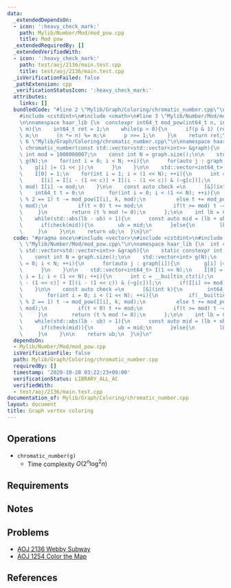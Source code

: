 ```yaml
---
data:
  _extendedDependsOn:
  - icon: ':heavy_check_mark:'
    path: Mylib/Number/Mod/mod_pow.cpp
    title: Mod pow
  _extendedRequiredBy: []
  _extendedVerifiedWith:
  - icon: ':heavy_check_mark:'
    path: test/aoj/2136/main.test.cpp
    title: test/aoj/2136/main.test.cpp
  _isVerificationFailed: false
  _pathExtension: cpp
  _verificationStatusIcon: ':heavy_check_mark:'
  attributes:
    links: []
  bundledCode: "#line 2 \"Mylib/Graph/Coloring/chromatic_number.cpp\"\n#include <vector>\n\
    #include <cstdint>\n#include <cmath>\n#line 3 \"Mylib/Number/Mod/mod_pow.cpp\"\
    \n\nnamespace haar_lib {\n  constexpr int64_t mod_pow(int64_t n, int64_t p, int64_t\
    \ m){\n    int64_t ret = 1;\n    while(p > 0){\n      if(p & 1) (ret *= n) %=\
    \ m;\n      (n *= n) %= m;\n      p >>= 1;\n    }\n    return ret;\n  }\n}\n#line\
    \ 6 \"Mylib/Graph/Coloring/chromatic_number.cpp\"\n\nnamespace haar_lib {\n  int\
    \ chromatic_number(const std::vector<std::vector<int>> &graph){\n    static constexpr\
    \ int mod = 1000000007;\n    const int N = graph.size();\n\n    std::vector<int>\
    \ g(N);\n    for(int i = 0; i < N; ++i){\n      for(auto j : graph[i]){\n    \
    \    g[i] |= (1 << j);\n      }\n    }\n\n    std::vector<int64_t> I(1 << N);\n\
    \    I[0] = 1;\n    for(int i = 1; i < (1 << N); ++i){\n      int c = __builtin_ctz(i);\n\
    \      I[i] = I[i - (1 << c)] + I[(i - (1 << c)) & (~g[c])];\n      if(I[i] >=\
    \ mod) I[i] -= mod;\n    }\n\n    const auto check =\n      [&](int k){\n    \
    \    int64_t t = 0;\n        for(int i = 0; i < (1 << N); ++i){\n          if(__builtin_popcount(i)\
    \ % 2 == 1) t -= mod_pow(I[i], k, mod);\n          else t += mod_pow(I[i], k,\
    \ mod);\n          if(t < 0) t += mod;\n          if(t >= mod) t -= mod;\n   \
    \     }\n        return (t % mod != 0);\n      };\n\n    int lb = 0, ub = N;\n\
    \    while(std::abs(lb - ub) > 1){\n      const auto mid = (lb + ub) / 2;\n\n\
    \      if(check(mid)){\n        ub = mid;\n      }else{\n        lb = mid;\n \
    \     }\n    }\n\n    return ub;\n  }\n}\n"
  code: "#pragma once\n#include <vector>\n#include <cstdint>\n#include <cmath>\n#include\
    \ \"Mylib/Number/Mod/mod_pow.cpp\"\n\nnamespace haar_lib {\n  int chromatic_number(const\
    \ std::vector<std::vector<int>> &graph){\n    static constexpr int mod = 1000000007;\n\
    \    const int N = graph.size();\n\n    std::vector<int> g(N);\n    for(int i\
    \ = 0; i < N; ++i){\n      for(auto j : graph[i]){\n        g[i] |= (1 << j);\n\
    \      }\n    }\n\n    std::vector<int64_t> I(1 << N);\n    I[0] = 1;\n    for(int\
    \ i = 1; i < (1 << N); ++i){\n      int c = __builtin_ctz(i);\n      I[i] = I[i\
    \ - (1 << c)] + I[(i - (1 << c)) & (~g[c])];\n      if(I[i] >= mod) I[i] -= mod;\n\
    \    }\n\n    const auto check =\n      [&](int k){\n        int64_t t = 0;\n\
    \        for(int i = 0; i < (1 << N); ++i){\n          if(__builtin_popcount(i)\
    \ % 2 == 1) t -= mod_pow(I[i], k, mod);\n          else t += mod_pow(I[i], k,\
    \ mod);\n          if(t < 0) t += mod;\n          if(t >= mod) t -= mod;\n   \
    \     }\n        return (t % mod != 0);\n      };\n\n    int lb = 0, ub = N;\n\
    \    while(std::abs(lb - ub) > 1){\n      const auto mid = (lb + ub) / 2;\n\n\
    \      if(check(mid)){\n        ub = mid;\n      }else{\n        lb = mid;\n \
    \     }\n    }\n\n    return ub;\n  }\n}\n"
  dependsOn:
  - Mylib/Number/Mod/mod_pow.cpp
  isVerificationFile: false
  path: Mylib/Graph/Coloring/chromatic_number.cpp
  requiredBy: []
  timestamp: '2020-10-28 03:22:23+09:00'
  verificationStatus: LIBRARY_ALL_AC
  verifiedWith:
  - test/aoj/2136/main.test.cpp
documentation_of: Mylib/Graph/Coloring/chromatic_number.cpp
layout: document
title: Graph vertex coloring
---
```


## Operations

- `chromatic_number(g)`
	- Time complexity $O(2^n \log^2 n)$

## Requirements

## Notes

## Problems

- [AOJ 2136 Webby Subway](http://judge.u-aizu.ac.jp/onlinejudge/description.jsp?id=2136)
- [AOJ 1254 Color the Map](http://judge.u-aizu.ac.jp/onlinejudge/description.jsp?id=1254)

## References

